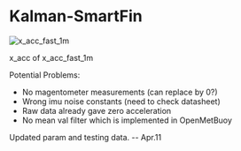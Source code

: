
# Kalman-SmartFin

![x_acc_fast_1m](https://user-images.githubusercontent.com/45728848/224458232-cc53ae6b-b6eb-430c-bacb-d1fb04412c1e.png)

x_acc of x_acc_fast_1m



Potential Problems:
- No magentometer measurements (can replace by 0?)
- Wrong imu noise constants (need to check datasheet)
- Raw data already gave zero acceleration 
- No mean val filter which is implemented in OpenMetBuoy


Updated param and testing data. -- Apr.11
